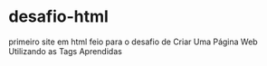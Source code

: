 # desafio-html
primeiro site em html feio para o desafio de  Criar Uma Página Web Utilizando as Tags Aprendidas
